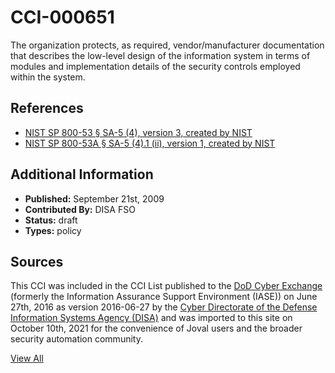 # CCI-000651

The organization protects, as required, vendor/manufacturer documentation that describes the low-level design of the information system in terms of modules and implementation details of the security controls employed within the system.

## References ##

* [NIST SP 800-53 § SA-5 (4), version 3, created by NIST](http://csrc.nist.gov/publications/PubsSPs.html)
* [NIST SP 800-53A § SA-5 (4).1 (ii), version 1, created by NIST](http://csrc.nist.gov/publications/PubsSPs.html)


## Additional Information ##

* **Published:** September 21st, 2009
* **Contributed By:** DISA FSO
* **Status:** draft
* **Types:** policy

## Sources ##

This CCI was included in the CCI List published to the [DoD Cyber Exchange](https://public.cyber.mil/stigs/cci/)
(formerly the Information Assurance Support Environment (IASE)) on June 27th, 2016 as version
2016-06-27 by the [Cyber Directorate of the Defense Information Systems Agency (DISA)](https://public.cyber.mil/about-cyber/)
and was imported to this site on October 10th, 2021 for the convenience of Joval users and the broader
security automation community.

[View All](../README.md)
